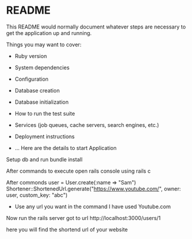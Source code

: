 # README

This README would normally document whatever steps are necessary to get the
application up and running.

Things you may want to cover:

* Ruby version

* System dependencies

* Configuration

* Database creation

* Database initialization

* How to run the test suite

* Services (job queues, cache servers, search engines, etc.)

* Deployment instructions

* ...
Here are the details to start Application

Setup db and run bundle install

After commands to execute 
open rails console using 
rails c

After commonds
user = User.create(:name => "Sam")
Shortener::ShortenedUrl.generate("https://www.youtube.com/", owner: user, custom_key: "abc")
* Use any url you want in the command I have used Youtube.com


Now run the rails server 
got to url
http://localhost:3000/users/1


here you will find the shortend url of your website